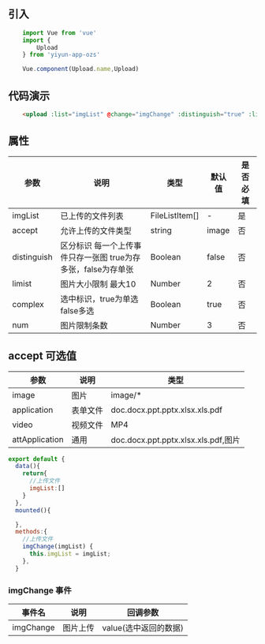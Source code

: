 ## 引入

``` js
    import Vue from 'vue'
    import {
        Upload
    } from 'yiyun-app-ozs'

    Vue.component(Upload.name,Upload)
```
## 代码演示


``` html
    <upload :list="imgList" @change="imgChange" :distinguish="true" :limist="10" :complex="false" accepts="image" num="3"/>
```
<!-- ## 组织架构（单选）Framework.vue -->


## 属性

|参数|说明|类型|默认值|是否必填|
| ----- | ----- | ----- | ----- | ----- |
|imgList|已上传的文件列表|FileListItem[]|-|是|
|accept|允许上传的文件类型|string|image|否|
|distinguish|区分标识  每一个上传事件只存一张图 true为存多张，false为存单张|Boolean|false|否|
|limist|图片大小限制 最大10|Number|2|否|
|complex|选中标识，true为单选false多选|Boolean|true|否|
|num|图片限制条数|Number|3|否|

## accept 可选值
|参数|说明|类型|
| ----- | ----- | ----- |
|image|图片|image/*|
|application|表单文件|doc.docx.ppt.pptx.xlsx.xls.pdf|
|video|视频文件|MP4|
|attApplication|通用|doc.docx.ppt.pptx.xlsx.xls.pdf,图片|

``` js
export default {
  data(){
    return{
      //上传文件
      imgList:[]
    }
  },
  mounted(){

  },
  methods:{
    //上传文件
    imgChange(imgList) {
      this.imgList = imgList;
    },
  }
```

### imgChange 事件

|事件名|说明|回调参数|
| ----- | ----- | ----- |
|imgChange|图片上传|value(选中返回的数据)|

